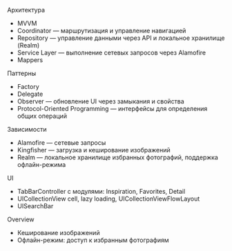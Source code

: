 Архитектура

- MVVM
- Coordinator — маршрутизация и управление навигацией
- Repository — управление данными через API и локальное хранилище (Realm)
- Service Layer — выполнение сетевых запросов через Alamofire
- Mappers

Паттерны

- Factory
- Delegate
- Observer — обновление UI через замыкания и свойства
- Protocol-Oriented Programming — интерфейсы для определения общих операций


Зависимости

- Alamofire — сетевые запросы
- Kingfisher — загрузка и кеширование изображений
- Realm — локальное хранилище избранных фотографий, поддержка офлайн-режима

UI

- TabBarController с модулями: Inspiration, Favorites, Detail
- UICollectionView cell, lazy loading, UICollectionViewFlowLayout
- UISearchBar

Overview

- Кеширование изображений
- Офлайн-режим: доступ к избранным фотографиям
